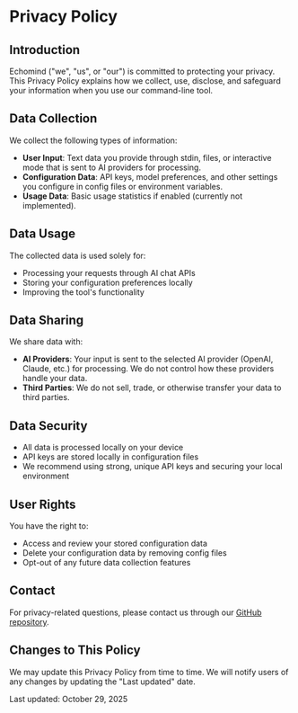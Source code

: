 # Privacy Policy

## Introduction

Echomind ("we", "us", or "our") is committed to protecting your privacy. This Privacy Policy explains how we collect, use, disclose, and safeguard your information when you use our command-line tool.

## Data Collection

We collect the following types of information:

- **User Input**: Text data you provide through stdin, files, or interactive mode that is sent to AI providers for processing.
- **Configuration Data**: API keys, model preferences, and other settings you configure in config files or environment variables.
- **Usage Data**: Basic usage statistics if enabled (currently not implemented).

## Data Usage

The collected data is used solely for:

- Processing your requests through AI chat APIs
- Storing your configuration preferences locally
- Improving the tool's functionality

## Data Sharing

We share data with:

- **AI Providers**: Your input is sent to the selected AI provider (OpenAI, Claude, etc.) for processing. We do not control how these providers handle your data.
- **Third Parties**: We do not sell, trade, or otherwise transfer your data to third parties.

## Data Security

- All data is processed locally on your device
- API keys are stored locally in configuration files
- We recommend using strong, unique API keys and securing your local environment

## User Rights

You have the right to:

- Access and review your stored configuration data
- Delete your configuration data by removing config files
- Opt-out of any future data collection features

## Contact

For privacy-related questions, please contact us through our [GitHub repository](https://github.com/thepinak503/echomind/issues).

## Changes to This Policy

We may update this Privacy Policy from time to time. We will notify users of any changes by updating the "Last updated" date.

Last updated: October 29, 2025